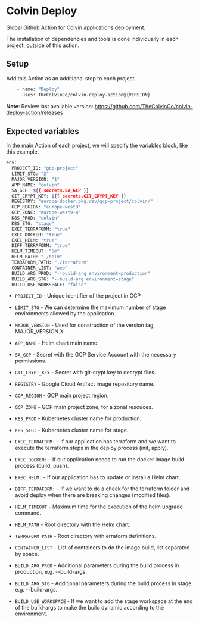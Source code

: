 # Colvin Deploy

Global Github Action for Colvin applications deployment.

The installation of dependencies and tools is done individually in each project, outside of this action.

## Setup

Add this Action as an additional step to each project.

```sh
    - name: "Deploy"
      uses: TheColvinCo/colvin-deploy-action@{VERSION}
```

**Note**: Review last available version: https://github.com/TheColvinCo/colvin-deploy-action/releases

## Expected variables

In the main Action of each project, we will specify the variables block, like this example.

```sh
env:
  PROJECT_ID: "gcp-project"
  LIMIT_STG: "2"
  MAJOR_VERSION: "1"
  APP_NAME: "colvin"
  SA_GCP: ${{ secrets.SA_GCP }}
  GIT_CRYPT_KEY: ${{ secrets.GIT_CRYPT_KEY }}
  REGISTRY: "europe-docker.pkg.dev/gcp-project/colvin/"
  GCP_REGION: "europe-west9"
  GCP_ZONE: "europe-west9-a"
  K8S_PROD: "colvin"
  K8S_STG: "stage"
  EXEC_TERRAFORM: "true"
  EXEC_DOCKER: "true"
  EXEC_HELM: "true"
  DIFF_TERRAFORM: "true"
  HELM_TIMEOUT: "5m"
  HELM_PATH: "./helm"
  TERRAFORM_PATH: "./terraform"
  CONTAINER_LIST: "web"
  BUILD_ARG_PROD: "--build-arg environment=production"
  BUILD_ARG_STG: "--build-arg environment=stage"
  BUILD_USE_WORKSPACE: "false"
```


- `PROJECT_ID` - Unique identifier of the project in GCP

- `LIMIT_STG` - We can determine the maximum number of stage environments allowed by the application.

- `MAJOR_VERSION` - Used for construction of the version tag, MAJOR_VERSION.X

- `APP_NAME` - Helm chart main name.

- `SA_GCP` - Secret with the GCP Service Account with the necessary permissions.

- `GIT_CRYPT_KEY` - Secret with git-crypt key to decrypt files.

- `REGISTRY` - Google Cloud Artifact image repository name.

- `GCP_REGION` - GCP main project region.

- `GCP_ZONE` - GCP main project zone, for a zonal resouces.

- `K8S_PROD` - Kubernetes cluster name for production.

- `K8S_STG:` - Kubernetes cluster name for stage.

- `EXEC_TERRAFORM:` - If our application has terraform and we want to execute the terraform steps in the deploy process (init, apply).

- `EXEC_DOCKER:` - If our application needs to run the docker image build process (build, push).

- `EXEC_HELM:` - If our application has to update or install a Helm chart.

- `DIFF_TERRAFORM:` - If we want to do a check for the terraform folder and avoid deploy when there are breaking changes (modified files).

- `HELM_TIMEOUT` - Maximum time for the execution of the helm upgrade command.

- `HELM_PATH` - Root directory with the Helm chart.

- `TERRAFORM_PATH` - Root directory with erraform definitions.

- `CONTAINER_LIST` - List of containers to do the image build, list separated by space.

- `BUILD_ARG_PROD` - Additional parameters during the build process in production, e.g. --build-args.

- `BUILD_ARG_STG` - Additional parameters during the build process in stage, e.g. --build-args.

- `BUILD_USE_WORKSPACE` - If we want to add the stage workspace at the end of the build-args to make the build dynamic according to the environment.

